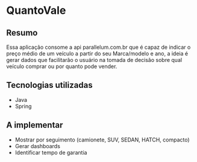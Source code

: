 # QuantoVale

## Resumo
 Essa aplicação consome a api parallelum.com.br que é capaz de indicar o preço médio de um veículo a partir do seu Marca/modelo e ano, a ideia é gerar dados que facilitarão o usuário na tomada de decisão sobre qual veículo comprar ou por quanto pode vender.
 
 ## Tecnologias utilizadas
 - Java
 - Spring

## A implementar
 - Mostrar por seguimento (camionete, SUV, SEDAN, HATCH, compacto)
 - Gerar dashboards
 - Identificar tempo de garantia

